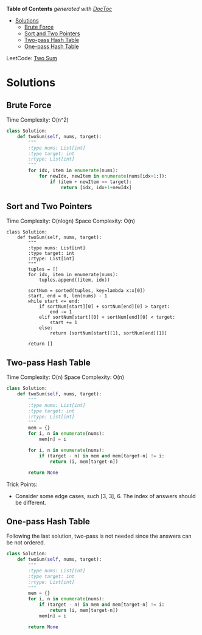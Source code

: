 <!-- START doctoc generated TOC please keep comment here to allow auto update -->
<!-- DON'T EDIT THIS SECTION, INSTEAD RE-RUN doctoc TO UPDATE -->
**Table of Contents**  *generated with [DocToc](https://github.com/thlorenz/doctoc)*

- [Solutions](#solutions)
  - [Brute Force](#brute-force)
  - [Sort and Two Pointers](#sort-and-two-pointers)
  - [Two-pass Hash Table](#two-pass-hash-table)
  - [One-pass Hash Table](#one-pass-hash-table)

<!-- END doctoc generated TOC please keep comment here to allow auto update -->

LeetCode: [Two Sum](https://leetcode.com/problems/two-sum)

# Solutions

## Brute Force

Time Complexity: O(n^2)

```python
class Solution:
    def twoSum(self, nums, target):
        """
        :type nums: List[int]
        :type target: int
        :rtype: List[int]
        """
        for idx, item in enumerate(nums):
            for newIdx, newItem in enumerate(nums[idx+1:]):
                if (item + newItem == target):
                    return [idx, idx+1+newIdx]
```

## Sort and Two Pointers

Time Complexity: O(nlogn)
Space Complexity: O(n)

```
class Solution:
    def twoSum(self, nums, target):
        """
        :type nums: List[int]
        :type target: int
        :rtype: List[int]
        """
        tuples = []
        for idx, item in enumerate(nums):
            tuples.append((item, idx))

        sortNum = sorted(tuples, key=lambda x:x[0])
        start, end = 0, len(nums) - 1
        while start <= end:
            if sortNum[start][0] + sortNum[end][0] > target:
                end -= 1
            elif sortNum[start][0] + sortNum[end][0] < target:
                start += 1
            else:
                return [sortNum[start][1], sortNum[end][1]]

        return []
```

## Two-pass Hash Table

Time Complexity: O(n)
Space Complexity: O(n)

```python
class Solution:
    def twoSum(self, nums, target):
        """
        :type nums: List[int]
        :type target: int
        :rtype: List[int]
        """
        mem = {}
        for i, n in enumerate(nums):
            mem[n] = i

        for i, n in enumerate(nums):
            if (target - n) in mem and mem[target-n] != i:
                return (i, mem[target-n])

        return None
```

Trick Points:

- Consider some edge cases, such [3, 3], 6. The index of answers should be different.

## One-pass Hash Table

Following the last solution, two-pass is not needed since the answers can be not ordered.

```python
class Solution:
    def twoSum(self, nums, target):
        """
        :type nums: List[int]
        :type target: int
        :rtype: List[int]
        """
        mem = {}
        for i, n in enumerate(nums):
            if (target - n) in mem and mem[target-n] != i:
                return (i, mem[target-n])
            mem[n] = i

        return None
```
